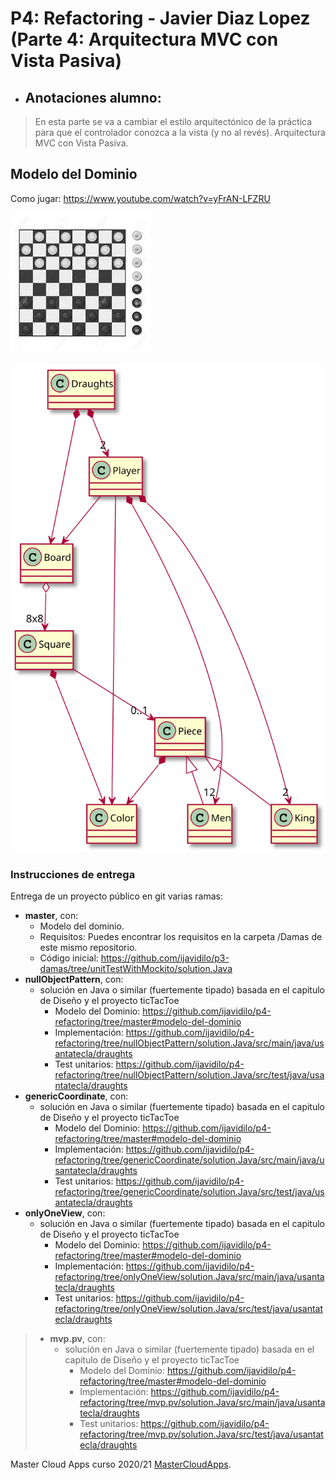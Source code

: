 # P4: Refactoring - Javier Diaz Lopez (Parte 4: Arquitectura MVC con Vista Pasiva)
  * ## Anotaciones alumno: 
  > En esta parte se va a cambiar el estilo arquitectónico de la práctica para que el controlador conozca a la vista (y no al revés). Arquitectura MVC con Vista Pasiva.

## Modelo del Dominio
Como jugar: https://www.youtube.com/watch?v=yFrAN-LFZRU

![This is a alt text.](./Damas/images/draughts.jpg "Damas.")

![This is a alt text.](./Damas/images/draughtsModeloDominio.svg "Damas.")

### Instrucciones de entrega

Entrega de un proyecto público en git varias ramas:

* **master**, con:
    * Modelo del dominio.
    * Requisitos: Puedes encontrar los requisitos en la carpeta /Damas de este mismo repositorio.
    * Código inicial: https://github.com/ijavidilo/p3-damas/tree/unitTestWithMockito/solution.Java
* **nullObjectPattern**, con:
    * solución en Java o similar (fuertemente tipado) basada en el capitulo de Diseño y el proyecto ticTacToe
        * Modelo del Dominio: https://github.com/ijavidilo/p4-refactoring/tree/master#modelo-del-dominio
        * Implementación: https://github.com/ijavidilo/p4-refactoring/tree/nullObjectPattern/solution.Java/src/main/java/usantatecla/draughts
        * Test unitarios: https://github.com/ijavidilo/p4-refactoring/tree/nullObjectPattern/solution.Java/src/test/java/usantatecla/draughts  
* **genericCoordinate**, con:
    * solución en Java o similar (fuertemente tipado) basada en el capitulo de Diseño y el proyecto ticTacToe
        * Modelo del Dominio: https://github.com/ijavidilo/p4-refactoring/tree/master#modelo-del-dominio
        * Implementación: https://github.com/ijavidilo/p4-refactoring/tree/genericCoordinate/solution.Java/src/main/java/usantatecla/draughts
        * Test unitarios: https://github.com/ijavidilo/p4-refactoring/tree/genericCoordinate/solution.Java/src/test/java/usantatecla/draughts 
* **onlyOneView**, con:
    * solución en Java o similar (fuertemente tipado) basada en el capitulo de Diseño y el proyecto ticTacToe
        * Modelo del Dominio: https://github.com/ijavidilo/p4-refactoring/tree/master#modelo-del-dominio
        * Implementación: https://github.com/ijavidilo/p4-refactoring/tree/onlyOneView/solution.Java/src/main/java/usantatecla/draughts
        * Test unitarios: https://github.com/ijavidilo/p4-refactoring/tree/onlyOneView/solution.Java/src/test/java/usantatecla/draughts 
>* **mvp.pv**, con:
>    * solución en Java o similar (fuertemente tipado) basada en el capitulo de Diseño y el proyecto ticTacToe
>        * Modelo del Dominio: https://github.com/ijavidilo/p4-refactoring/tree/master#modelo-del-dominio
>        * Implementación: https://github.com/ijavidilo/p4-refactoring/tree/mvp.pv/solution.Java/src/main/java/usantatecla/draughts
>        * Test unitarios: https://github.com/ijavidilo/p4-refactoring/tree/mvp.pv/solution.Java/src/test/java/usantatecla/draughts

Master Cloud Apps curso 2020/21 [MasterCloudApps](https://www.codeurjc.es/mastercloudapps/).